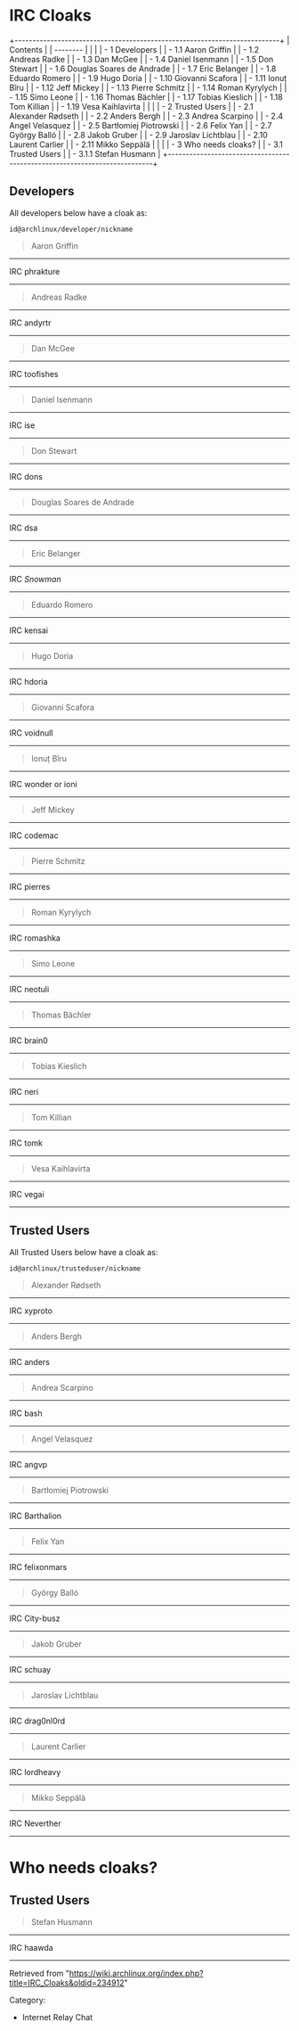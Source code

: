 IRC Cloaks
==========

+--------------------------------------------------------------------------+
| Contents                                                                 |
| --------                                                                 |
|                                                                          |
| -   1 Developers                                                         |
|     -   1.1 Aaron Griffin                                                |
|     -   1.2 Andreas Radke                                                |
|     -   1.3 Dan McGee                                                    |
|     -   1.4 Daniel Isenmann                                              |
|     -   1.5 Don Stewart                                                  |
|     -   1.6 Douglas Soares de Andrade                                    |
|     -   1.7 Eric Belanger                                                |
|     -   1.8 Eduardo Romero                                               |
|     -   1.9 Hugo Doria                                                   |
|     -   1.10 Giovanni Scafora                                            |
|     -   1.11 Ionuț Bîru                                                  |
|     -   1.12 Jeff Mickey                                                 |
|     -   1.13 Pierre Schmitz                                              |
|     -   1.14 Roman Kyrylych                                              |
|     -   1.15 Simo Leone                                                  |
|     -   1.16 Thomas Bächler                                              |
|     -   1.17 Tobias Kieslich                                             |
|     -   1.18 Tom Killian                                                 |
|     -   1.19 Vesa Kaihlavirta                                            |
|                                                                          |
| -   2 Trusted Users                                                      |
|     -   2.1 Alexander Rødseth                                            |
|     -   2.2 Anders Bergh                                                 |
|     -   2.3 Andrea Scarpino                                              |
|     -   2.4 Angel Velasquez                                              |
|     -   2.5 Bartłomiej Piotrowski                                        |
|     -   2.6 Felix Yan                                                    |
|     -   2.7 György Balló                                                 |
|     -   2.8 Jakob Gruber                                                 |
|     -   2.9 Jaroslav Lichtblau                                           |
|     -   2.10 Laurent Carlier                                             |
|     -   2.11 Mikko Seppälä                                               |
|                                                                          |
| -   3 Who needs cloaks?                                                  |
|     -   3.1 Trusted Users                                                |
|         -   3.1.1 Stefan Husmann                                         |
+--------------------------------------------------------------------------+

Developers
----------

All developers below have a cloak as:

    id@archlinux/developer/nickname

> Aaron Griffin

  ----- -----------
  IRC   phrakture
  ----- -----------

> Andreas Radke

  ----- ---------
  IRC   andyrtr
  ----- ---------

> Dan McGee

  ----- -----------
  IRC   toofishes
  ----- -----------

> Daniel Isenmann

  ----- -----
  IRC   ise
  ----- -----

> Don Stewart

  ----- ------
  IRC   dons
  ----- ------

> Douglas Soares de Andrade

  ----- -----
  IRC   dsa
  ----- -----

> Eric Belanger

  ----- -----------
  IRC   _Snowman_
  ----- -----------

> Eduardo Romero

  ----- --------
  IRC   kensai
  ----- --------

> Hugo Doria

  ----- --------
  IRC   hdoria
  ----- --------

> Giovanni Scafora

  ----- ----------
  IRC   voidnull
  ----- ----------

> Ionuț Bîru

  ----- ----------------
  IRC   wonder or ioni
  ----- ----------------

> Jeff Mickey

  ----- ---------
  IRC   codemac
  ----- ---------

> Pierre Schmitz

  ----- ---------
  IRC   pierres
  ----- ---------

> Roman Kyrylych

  ----- ----------
  IRC   romashka
  ----- ----------

> Simo Leone

  ----- ---------
  IRC   neotuli
  ----- ---------

> Thomas Bächler

  ----- --------
  IRC   brain0
  ----- --------

> Tobias Kieslich

  ----- ------
  IRC   neri
  ----- ------

> Tom Killian

  ----- ------
  IRC   tomk
  ----- ------

> Vesa Kaihlavirta

  ----- -------
  IRC   vegai
  ----- -------

Trusted Users
-------------

All Trusted Users below have a cloak as:

    id@archlinux/trusteduser/nickname

> Alexander Rødseth

  ----- ---------
  IRC   xyproto
  ----- ---------

> Anders Bergh

  ----- --------
  IRC   anders
  ----- --------

> Andrea Scarpino

  ----- ------
  IRC   bash
  ----- ------

> Angel Velasquez

  ----- -------
  IRC   angvp
  ----- -------

> Bartłomiej Piotrowski

  ----- ------------
  IRC   Barthalion
  ----- ------------

> Felix Yan

  ----- -------------
  IRC   felixonmars
  ----- -------------

> György Balló

  ----- -----------
  IRC   City-busz
  ----- -----------

> Jakob Gruber

  ----- --------
  IRC   schuay
  ----- --------

> Jaroslav Lichtblau

  ----- ------------
  IRC   drag0nl0rd
  ----- ------------

> Laurent Carlier

  ----- -----------
  IRC   lordheavy
  ----- -----------

> Mikko Seppälä

  ----- -----------
  IRC   Neverther
  ----- -----------

Who needs cloaks?
=================

Trusted Users
-------------

> Stefan Husmann

  ----- --------
  IRC   haawda
  ----- --------

Retrieved from
"https://wiki.archlinux.org/index.php?title=IRC_Cloaks&oldid=234912"

Category:

-   Internet Relay Chat
